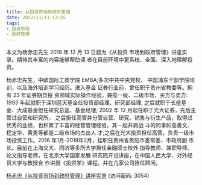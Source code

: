 ```yaml
---
title: 从投资市场到政府管理
date: 2022/11/11 13:55
tags:
- 投资市场
- 政府管理
---
```

本文为杨赤忠先生 2018 年 12 月 13 日题为《从投资 市场到政府管理》讲座实录。期待其丰富的内容能够帮助读 者在目前环境中更系统、全面、深入地理解投资。

杨赤忠先生，中欧国际工商学院 EMBA;多次中共中央党校、 中国浦东干部学院培训，以及海外培训学习经历。进入基金 证券行业前，曾任职于贵州省教委等。拥有 23 年证券期货投 资领域实际操作经验，兼揽一级、二级市场，买方与卖方: 1993 年起就职于深圳蓝天基金任投资部经理、研究部经理; 之后就职于长盛基金、大成基金担任研究总监、基金经理; 2002 年 12 月起任职于光大证券，先后主管过自营和研究所， 之后担任高管并分管自营、研究、销售与衍生产品，取得过 优秀的业绩，也积累了丰富的经营管理经验，其一起并肩战 斗的同事如高善文、程定华、黄勇等都是二级市场的杰出人 才;之后在光大投资担任高管，负责一级市场投资工作。2016 年1月-2018年2月，挂职任贵州省贵阳市委常委、市政府副 市长。目前在上海交大、同济等多所大学担任金融硕士校外 指导教师、兼职导师、论文指导老师，在北京大学国家发展 研究院开设讲座，在中国人民大学、对外经贸大学与教授合 作讲授《投资学》课程。并在几家公司担任顾问。

[杨赤忠《从投资市场到政府管理》讲座实录](https://url12.ctfile.com/f/3948612-722537531-99ba47?p=3054)
(访问密码: 3054)
